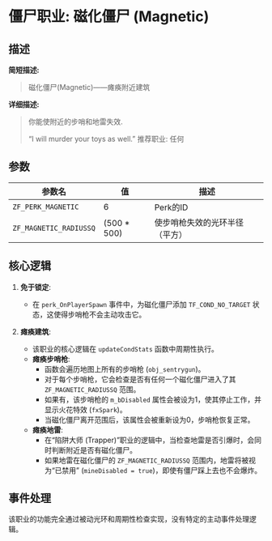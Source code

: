 # 僵尸职业: 磁化僵尸 (Magnetic)

## 描述

**简短描述:**
> 磁化僵尸(Magnetic)——瘫痪附近建筑

**详细描述:**
> 你能使附近的步哨和地雷失效. 
> 
> “I will murder your toys as well.” 
> 推荐职业: 任何

## 参数

| 参数名 | 值 | 描述 |
| --- | --- | --- |
| `ZF_PERK_MAGNETIC` | 6 | Perk的ID |
| `ZF_MAGNETIC_RADIUSSQ` | (500 * 500) | 使步哨枪失效的光环半径（平方） |

## 核心逻辑

1.  **免于锁定**:
    *   在 `perk_OnPlayerSpawn` 事件中，为磁化僵尸添加 `TF_COND_NO_TARGET` 状态，这使得步哨枪不会主动攻击它。

2.  **瘫痪建筑**:
    *   该职业的核心逻辑在 `updateCondStats` 函数中周期性执行。
    *   **瘫痪步哨枪**:
        *   函数会遍历地图上所有的步哨枪 (`obj_sentrygun`)。
        *   对于每个步哨枪，它会检查是否有任何一个磁化僵尸进入了其 `ZF_MAGNETIC_RADIUSSQ` 范围。
        *   如果有，该步哨枪的 `m_bDisabled` 属性会被设为1，使其停止工作，并显示火花特效 (`fxSpark`)。
        *   当磁化僵尸离开范围后，该属性会被重新设为0，步哨枪恢复正常。
    *   **瘫痪地雷**:
        *   在“陷阱大师 (Trapper)”职业的逻辑中，当检查地雷是否引爆时，会同时判断附近是否有磁化僵尸。
        *   如果地雷在磁化僵尸的 `ZF_MAGNETIC_RADIUSSQ` 范围内，地雷将被视为“已禁用” (`mineDisabled = true`)，即使有僵尸踩上去也不会爆炸。

## 事件处理

该职业的功能完全通过被动光环和周期性检查实现，没有特定的主动事件处理逻辑。